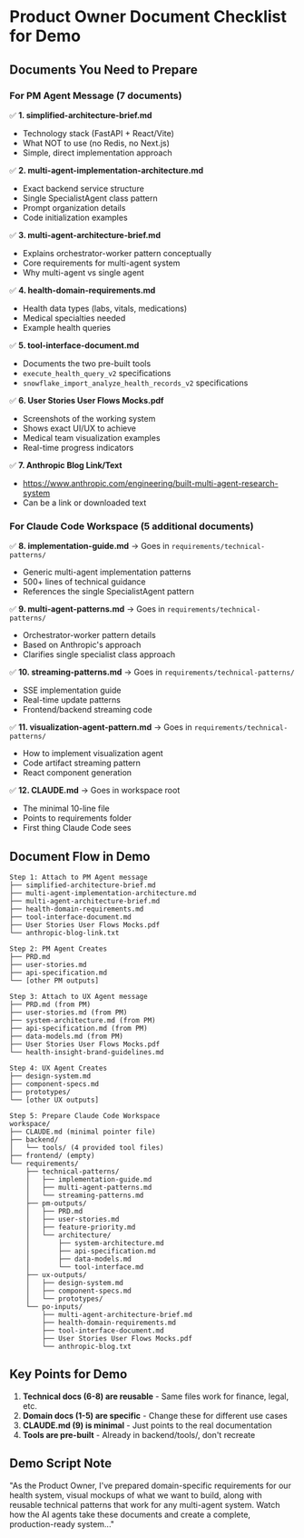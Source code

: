# Product Owner Document Checklist for Demo

## Documents You Need to Prepare

### For PM Agent Message (7 documents)
✅ **1. simplified-architecture-brief.md**
- Technology stack (FastAPI + React/Vite)
- What NOT to use (no Redis, no Next.js)
- Simple, direct implementation approach

✅ **2. multi-agent-implementation-architecture.md**
- Exact backend service structure
- Single SpecialistAgent class pattern
- Prompt organization details
- Code initialization examples

✅ **3. multi-agent-architecture-brief.md**
- Explains orchestrator-worker pattern conceptually
- Core requirements for multi-agent system
- Why multi-agent vs single agent

✅ **4. health-domain-requirements.md**  
- Health data types (labs, vitals, medications)
- Medical specialties needed
- Example health queries

✅ **5. tool-interface-document.md**
- Documents the two pre-built tools
- `execute_health_query_v2` specifications
- `snowflake_import_analyze_health_records_v2` specifications

✅ **6. User Stories User Flows Mocks.pdf**
- Screenshots of the working system
- Shows exact UI/UX to achieve
- Medical team visualization examples
- Real-time progress indicators

✅ **7. Anthropic Blog Link/Text**
- https://www.anthropic.com/engineering/built-multi-agent-research-system
- Can be a link or downloaded text

### For Claude Code Workspace (5 additional documents)

✅ **8. implementation-guide.md** → Goes in `requirements/technical-patterns/`
- Generic multi-agent implementation patterns
- 500+ lines of technical guidance
- References the single SpecialistAgent pattern

✅ **9. multi-agent-patterns.md** → Goes in `requirements/technical-patterns/`
- Orchestrator-worker pattern details
- Based on Anthropic's approach
- Clarifies single specialist class approach

✅ **10. streaming-patterns.md** → Goes in `requirements/technical-patterns/`
- SSE implementation guide
- Real-time update patterns
- Frontend/backend streaming code

✅ **11. visualization-agent-pattern.md** → Goes in `requirements/technical-patterns/`
- How to implement visualization agent
- Code artifact streaming pattern
- React component generation

✅ **12. CLAUDE.md** → Goes in workspace root
- The minimal 10-line file
- Points to requirements folder
- First thing Claude Code sees

## Document Flow in Demo

```
Step 1: Attach to PM Agent message
├── simplified-architecture-brief.md
├── multi-agent-implementation-architecture.md
├── multi-agent-architecture-brief.md
├── health-domain-requirements.md
├── tool-interface-document.md
├── User Stories User Flows Mocks.pdf
└── anthropic-blog-link.txt

Step 2: PM Agent Creates
├── PRD.md
├── user-stories.md
├── api-specification.md
└── [other PM outputs]

Step 3: Attach to UX Agent message
├── PRD.md (from PM)
├── user-stories.md (from PM)
├── system-architecture.md (from PM)
├── api-specification.md (from PM)
├── data-models.md (from PM)
├── User Stories User Flows Mocks.pdf
└── health-insight-brand-guidelines.md

Step 4: UX Agent Creates
├── design-system.md
├── component-specs.md
├── prototypes/
└── [other UX outputs]

Step 5: Prepare Claude Code Workspace
workspace/
├── CLAUDE.md (minimal pointer file)
├── backend/
│   └── tools/ (4 provided tool files)
├── frontend/ (empty)
└── requirements/
    ├── technical-patterns/
    │   ├── implementation-guide.md
    │   ├── multi-agent-patterns.md
    │   └── streaming-patterns.md
    ├── pm-outputs/
    │   ├── PRD.md
    │   ├── user-stories.md
    │   ├── feature-priority.md
    │   └── architecture/
    │       ├── system-architecture.md
    │       ├── api-specification.md
    │       ├── data-models.md
    │       └── tool-interface.md
    ├── ux-outputs/
    │   ├── design-system.md
    │   ├── component-specs.md
    │   └── prototypes/
    └── po-inputs/
        ├── multi-agent-architecture-brief.md
        ├── health-domain-requirements.md
        ├── tool-interface-document.md
        ├── User Stories User Flows Mocks.pdf
        └── anthropic-blog.txt
```

## Key Points for Demo

1. **Technical docs (6-8) are reusable** - Same files work for finance, legal, etc.
2. **Domain docs (1-5) are specific** - Change these for different use cases
3. **CLAUDE.md (9) is minimal** - Just points to the real documentation
4. **Tools are pre-built** - Already in backend/tools/, don't recreate

## Demo Script Note

"As the Product Owner, I've prepared domain-specific requirements for our health system, visual mockups of what we want to build, along with reusable technical patterns that work for any multi-agent system. Watch how the AI agents take these documents and create a complete, production-ready system..."